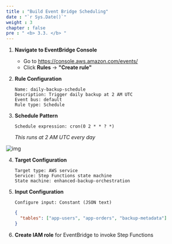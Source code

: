 ```yaml
---
title : "Build Event Bridge Scheduling"
date : "`r Sys.Date()`"
weight : 3
chapter : false
pre : " <b> 3.3. </b> "
---
```


1. **Navigate to EventBridge Console**
   - Go to https://console.aws.amazon.com/events/
   - Click **Rules** → **"Create rule"**

2. **Rule Configuration**
   ```
   Name: daily-backup-schedule
   Description: Trigger daily backup at 2 AM UTC
   Event bus: default
   Rule type: Schedule
   ```

3. **Schedule Pattern**
   ```
   Schedule expression: cron(0 2 * * ? *)
   ```
   *This runs at 2 AM UTC every day*

![img](/FCJ-Workshop/images/3.svlessimp/bridge1.png)

4. **Target Configuration**
   ```
   Target type: AWS service
   Service: Step Functions state machine
   State machine: enhanced-backup-orchestration
   ```

5. **Input Configuration**
   ```
   Configure input: Constant (JSON text)
   ```
   ```json
   {
     "tables": ["app-users", "app-orders", "backup-metadata"]
   }
   ```

6. **Create IAM role** for EventBridge to invoke Step Functions
